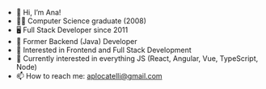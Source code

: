 - 👋 Hi, I’m Ana!
- 👩‍💻 Computer Science graduate (2008)
- 🖥️ Full Stack Developer since 2011
- 💾 Former Backend (Java) Developer
- 👀 Interested in Frontend and Full Stack Development
- 🌱 Currently interested in everything JS (React, Angular, Vue, TypeScript, Node)
- 📫 How to reach me: aplocatelli@gmail.com

<!---
aplocatelli/aplocatelli is a ✨ special ✨ repository because its `README.md` (this file) appears on your GitHub profile.
You can click the Preview link to take a look at your changes.
--->

